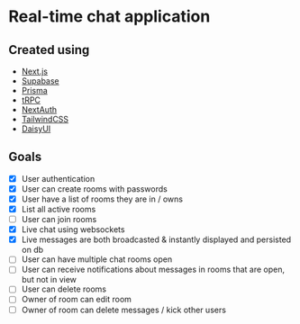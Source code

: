 # Real-time chat application

## Created using

- [Next.js](https://nextjs.org/)
- [Supabase](https://supabase.com)
- [Prisma](https://www.prisma.io/)
- [tRPC](https://trpc.io)
- [NextAuth](https://next-auth.js.org)
- [TailwindCSS](https://tailwindcss.com/)
- [DaisyUI](https://daisyui.com)

## Goals

- [x] User authentication
- [x] User can create rooms with passwords
- [x] User have a list of rooms they are in / owns
- [x] List all active rooms
- [ ] User can join rooms
- [x] Live chat using websockets
- [x] Live messages are both broadcasted & instantly displayed and persisted on
  db
- [ ] User can have multiple chat rooms open
- [ ] User can receive notifications about messages in rooms that are open, but
  not in view
- [ ] User can delete rooms
- [ ] Owner of room can edit room
- [ ] Owner of room can delete messages / kick other users
